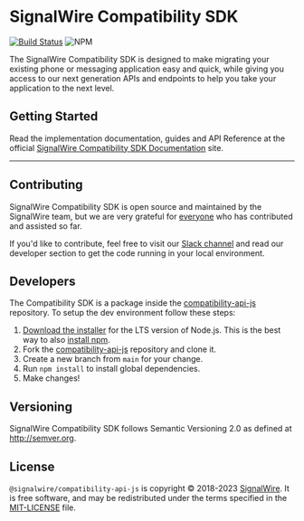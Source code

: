 # SignalWire Compatibility SDK

[![Build Status](https://ci.signalwire.com/api/badges/signalwire/signalwire-js/status.svg)](https://ci.signalwire.com/signalwire/signalwire-js) ![NPM](https://img.shields.io/npm/v/@signalwire/compatibility-api-js.svg?color=brightgreen)

The SignalWire Compatibility SDK is designed to make migrating your existing phone or messaging application easy and quick, while giving you access to our next generation APIs and endpoints to help you take your application to the next level.

## Getting Started

Read the implementation documentation, guides and API Reference at the official [SignalWire Compatibility SDK Documentation](https://docs.signalwire.com/reference/compatibility-sdks/?javascript) site.

---

## Contributing

SignalWire Compatibility SDK is open source and maintained by the SignalWire team, but we are very grateful for [everyone](https://github.com/signalwire/compatibility-api-js/contributors) who has contributed and assisted so far.

If you'd like to contribute, feel free to visit our [Slack channel](https://signalwire.community/) and read our developer section to get the code running in your local environment.

## Developers

The Compatibility SDK is a package inside the [compatibility-api-js](https://github.com/signalwire/compatibility-api-js) repository. To setup the dev environment follow these steps:

1. [Download the installer](https://nodejs.org/) for the LTS version of Node.js. This is the best way to also [install npm](https://blog.npmjs.org/post/85484771375/how-to-install-npm#_=_).
2. Fork the [compatibility-api-js](https://github.com/signalwire/compatibility-api-js) repository and clone it.
3. Create a new branch from `main` for your change.
4. Run `npm install` to install global dependencies.
6. Make changes!

## Versioning

SignalWire Compatibility SDK follows Semantic Versioning 2.0 as defined at <http://semver.org>.

## License

`@signalwire/compatibility-api-js` is copyright © 2018-2023 [SignalWire](http://signalwire.com). It is free software, and may be redistributed under the terms specified in the [MIT-LICENSE](https://github.com/signalwire/compatibility-api-js/blob/main/LICENSE) file.
